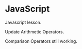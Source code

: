 # JavaScript

Javascript lesson.

Update Arithmetic Operators.

Comparison Operators still working. 
